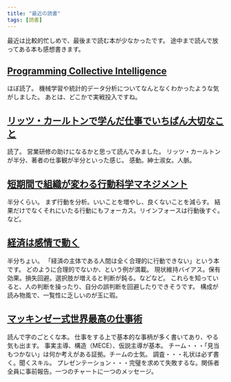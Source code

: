 ```yaml
---
title: "最近の読書"
tags: [読書]
---
```


最近は比較的忙しめで、最後まで読む本が少なかったです。
途中まで読んで放ってある本も感想書きます。

## [Programming Collective Intelligence](http://amazon.co.jp/o/ASIN/0596529325/nanataisan-22)

ほぼ読了。
機械学習や統計的データ分析についてなんとなくわかったような気がしました。
あとは、どこかで実戦投入ですね。

## [リッツ・カールトンで学んだ仕事でいちばん大切なこと](http://amazon.co.jp/o/ASIN/4860630793/nanataisan-22)

読了。
営業研修の助けになるかと思って読んでみました。
リッツ・カールトンが半分、著者の仕事観が半分といった感じ。
感動。紳士淑女。人脈。

## [短期間で組織が変わる行動科学マネジメント](http://amazon.co.jp/o/ASIN/4478300755/nanataisan-22)

半分くらい。
まず行動を分析。いいことを増やし、良くないことを減らす。
結果だけでなくそれにいたる行動にもフォーカス。リインフォースは行動後すぐ。など。

## [経済は感情で動く](http://amazon.co.jp/o/ASIN/4314010479/nanataisan-22)

半分ちょい。
「経済の主体である人間は全く合理的に行動できない」という本です。
どのように合理的でないか、という例が満載。
現状維持バイアス。保有効果。損失回避。選択肢が増えると判断が鈍る。などなど。
これらを知っていると、人の判断を操ったり、自分の誤判断を回避したりできそうです。
構成が読み物風で、一覧性に乏しいのが玉に瑕。

## [マッキンゼー式世界最高の仕事術](http://amazon.co.jp/o/ASIN/4797337389/nanataisan-22)

読んで字のごとくな本。
仕事をする上で基本的な事柄が多く書いてあり、やる気も出ます。
事実主導、構造（MECE）、仮説主導が基本。
チーム・・・「見当もつかない」は何か考えがある証拠。チームの士気。
調査・・・礼状は必ず書く。聞くスキル。
プレゼンテーション・・・完璧を求めて失敗するな。関係者全員に事前報告。一つのチャートに一つのメッセージ。
